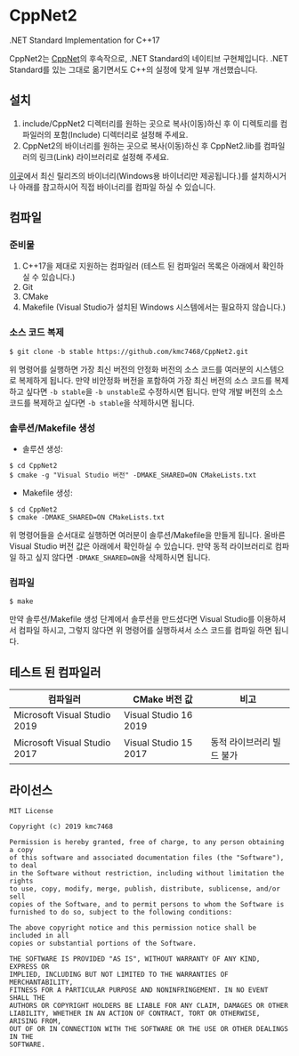 # CppNet2
.NET Standard Implementation for C++17

CppNet2는 [CppNet](https://github.com/kmc7468/CppNet)의 후속작으로, .NET Standard의 네이티브 구현체입니다. .NET Standard를 있는 그대로 옮기면서도 C++의 실정에 맞게 일부 개선했습니다.

## 설치
1. include/CppNet2 디렉터리를 원하는 곳으로 복사(이동)하신 후 이 디렉토리를 컴파일러의 포함(Include) 디렉터리로 설정해 주세요.
2. CppNet2의 바이너리를 원하는 곳으로 복사(이동)하신 후 CppNet2.lib를 컴파일러의 링크(Link) 라이브러리로 설정해 주세요.

[이곳](https://github.com/kmc7468/CppNet2/releases)에서 최신 릴리즈의 바이너리(Windows용 바이너리만 제공됩니다.)를 설치하시거나 아래를 참고하시어 직접 바이너리를 컴파일 하실 수 있습니다.

## 컴파일
### 준비물
1. C++17을 제대로 지원하는 컴파일러 (테스트 된 컴파일러 목록은 아래에서 확인하실 수 있습니다.)
2. Git
3. CMake
4. Makefile (Visual Studio가 설치된 Windows 시스템에서는 필요하지 않습니다.)

### 소스 코드 복제
```
$ git clone -b stable https://github.com/kmc7468/CppNet2.git
```
위 명령어를 실행하면 가장 최신 버전의 안정화 버전의 소스 코드를 여러분의 시스템으로 복제하게 됩니다. 만약 비안정화 버전을 포함하여 가장 최신 버전의 소스 코드를 복제하고 싶다면 `-b stable`을 `-b unstable`로 수정하시면 됩니다. 만약 개발 버전의 소스 코드를 복제하고 싶다면 `-b stable`을 삭제하시면 됩니다.

### 솔루션/Makefile 생성
- 솔루션 생성:<br>
```
$ cd CppNet2
$ cmake -g "Visual Studio 버전" -DMAKE_SHARED=ON CMakeLists.txt
```
- Makefile 생성:<br>
```
$ cd CppNet2
$ cmake -DMAKE_SHARED=ON CMakeLists.txt
```
위 명령어들을 순서대로 실행하면 여러분이 솔루션/Makefile을 만들게 됩니다. 올바른 Visual Studio 버전 값은 아래에서 확인하실 수 있습니다. 만약 동적 라이브러리로 컴파일 하고 싶지 않다면 `-DMAKE_SHARED=ON`을 삭제하시면 됩니다.

### 컴파일
```
$ make
```
만약 솔루션/Makefile 생성 단계에서 솔루션을 만드셨다면 Visual Studio를 이용하셔서 컴파일 하시고, 그렇지 않다면 위 명령어를 실행하셔서 소스 코드를 컴파일 하면 됩니다.

## 테스트 된 컴파일러
컴파일러 | CMake 버전 값 | 비고
-|-|-
Microsoft Visual Studio 2019 | Visual Studio 16 2019 |
Microsoft Visual Studio 2017 | Visual Studio 15 2017 | 동적 라이브러리 빌드 불가

## 라이선스
```
MIT License

Copyright (c) 2019 kmc7468

Permission is hereby granted, free of charge, to any person obtaining a copy
of this software and associated documentation files (the "Software"), to deal
in the Software without restriction, including without limitation the rights
to use, copy, modify, merge, publish, distribute, sublicense, and/or sell
copies of the Software, and to permit persons to whom the Software is
furnished to do so, subject to the following conditions:

The above copyright notice and this permission notice shall be included in all
copies or substantial portions of the Software.

THE SOFTWARE IS PROVIDED "AS IS", WITHOUT WARRANTY OF ANY KIND, EXPRESS OR
IMPLIED, INCLUDING BUT NOT LIMITED TO THE WARRANTIES OF MERCHANTABILITY,
FITNESS FOR A PARTICULAR PURPOSE AND NONINFRINGEMENT. IN NO EVENT SHALL THE
AUTHORS OR COPYRIGHT HOLDERS BE LIABLE FOR ANY CLAIM, DAMAGES OR OTHER
LIABILITY, WHETHER IN AN ACTION OF CONTRACT, TORT OR OTHERWISE, ARISING FROM,
OUT OF OR IN CONNECTION WITH THE SOFTWARE OR THE USE OR OTHER DEALINGS IN THE
SOFTWARE.
```